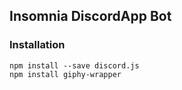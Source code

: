 ## Insomnia DiscordApp Bot

### Installation
`npm install --save discord.js`  
`npm install giphy-wrapper`
